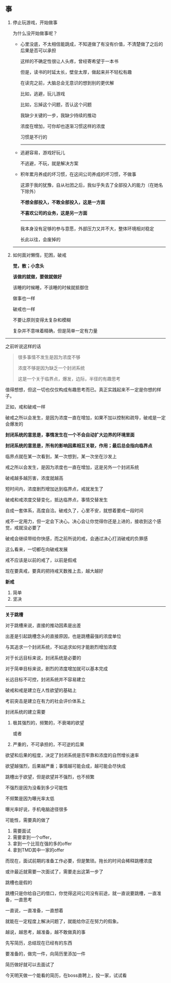 ## 事

1. 停止玩游戏，开始做事

   为什么没开始做事呢？

   + 心里没底，不太相信能跳成，不知道做了有没有价值，不清楚做了之后的后果是否可以承担

     这样的不确定性很让人头疼，曾经寄希望于一本书

     但是，读书的时延太长，壁垒太厚，做起来并不轻松有趣

     在读完之前，大脑总会无意识的想到别的更优解

     比如，逃避，玩儿游戏

     比如，忘掉这个问题，否认这个问题

     

     我缺少关键的一步，我缺少持续的推动

     浓度在增加，可你却也逐渐习惯这样的浓度

     习惯是不行的

     ---

   + 逃避容易，游戏好玩儿

     不逃避，不玩，就是解决方案

   + 积年累月养成的坏习惯，在这间公司养成的坏习惯，不做事

     这源于我的犹豫，自从社团之后，我似乎失去了全部投入的能力（在她名下除外）

     **不想全部投入，不敢全部投入，这是一方面**

     **不喜欢公司的业务，这是另一方面**

     ---

     我本身没有足够的参与意愿，外部压力又并不大，整体环境相对稳定

     长此以往，会废掉的

   ---

2. 如何面对懒惰，犯困，破戒

   **觉，散；小念头**

   **该做的就做，要做就做好**

   该睡的时候睡，不该睡的时候就抵御住

   做事也一样

   破戒也一样

   

   不要让原则变得太复杂和模糊

   复杂并不意味着精确，但是简单一定有力量

   

---



之前听说这样的话

> 很多事情不发生是因为浓度不够
>
> 浓度不够是因为缺乏一个封闭系统
>
> 这是一个关于临界点，爆发，边际，半径的有趣思考

值得想想，但这一切也仅仅构成有趣思考而已。真正实践起来不一定是你想的样子。

正如，戒和破戒一样

破戒之所以会发生，是因为浓度一直在增加，如果不加以控制和疏导，破戒是一定会爆发的

**封闭系统的意思是，事情发生在一个不会自动扩大边界的环境里面**

**封闭系统的意思是，所有的影响因素相互关联，作用；最后总会指向临界点**

临界点就在某一次看到，某一次想到，某一次坐在沙发上



戒之所以会发生，是因为浓度也一直在增加，这是另外一个封闭系统

破戒越多越厉害，浓度就越高

短时间内，浓度剧烈增加达到临界点，戒就发生了



破戒和戒浓度交替变化，抵达临界点，事情交替发生

自成一套体系，高度自洽。破戒久了，心里不安，就想着要戒一段时间

戒不一定用力，但一定会下决心。决心会让你觉得你还是上进的，接收到这个感觉，戒就没必要了

破戒会继续带给你快感，而之前所说的戒，会通过决心打消破戒的负罪感



这么看来，一切都在向破戒发展



戒不应该是以前的戒了，以前是假戒

现在要真戒，要真的把持戒天数推上去，越大越好



**新戒**

1. 简单
2. 坚决

---



**关于跳槽**

对于跳槽来说，直接的推动因素是出差

出差是引起跳槽念头的直接原因，也是跳槽最强的浓度单位



与其追求一个封闭系统，不如追求如何才能剧烈增加浓度



对于长远目标来说，封闭系统是必要的

对于简单目标来说，剧烈的浓度增加就可以基本完成



长远目标不可控，封闭系统并不容易建立



破戒和戒是建立在人性欲望的基础上

考前突击是建立在有力的社会评价体系上



封闭系统的建立需要

1. 极其强烈的，频繁的，不衰竭的欲望

   或者

2. 严重的，不可承担的，不可逆的后果

欲望和后果的程度，决定了封闭系统是否牢靠和浓度的自然增长速率

欲望越强烈，后果越严重；事情越可能会成，越可能会尽快成



跳槽出于欲望，但是欲望并不强烈，也不频繁

不强烈是因为没看到多少可能性

不频繁是因为曝光率太低



曝光率好说，手机电脑途径很多

可能性，需要真的做了

1. 需要面试
2. 需要拿到一个offer，
3. 拿到一个比现在强的多的offer
4. 拿到TMD其中一家的offer



而现在，面试前期的准备工作必要，但是繁琐。拖长的时间会稀释跳槽浓度

或许最近就需要一次面试了，需要走出这第一步了



跳槽也是假的

跳槽只是你给自己的借口，你觉得这间公司没有前途，就一直说要跳槽，一直准备，一直思考

一直说，一直准备，一直想着

就能在一定程度上解决问题了，就能给你正在努力的假象。

越说，越思考，越准备，越不敢做真的事



先写简历，总结现在已经有的东西

要准备的，做完一件，向简历里添加一件



简历做好就可以去面试了

今天明天做一个能看的简历，在boss直聘上，投一家，试试看



















































